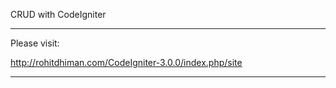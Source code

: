 CRUD with CodeIgniter

---------------

Please visit:

http://rohitdhiman.com/CodeIgniter-3.0.0/index.php/site


------------------
